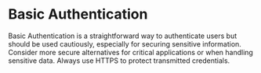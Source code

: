 # Basic Authentication

Basic Authentication is a straightforward way to authenticate users but should be used cautiously, especially for securing sensitive information. Consider more secure alternatives for critical applications or when handling sensitive data. Always use HTTPS to protect transmitted credentials.
